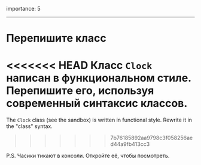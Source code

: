 importance: 5

---

# Перепишите класс

<<<<<<< HEAD
Класс `Clock` написан в функциональном стиле. Перепишите его, используя современный синтаксис классов.
=======
The `Clock` class (see the sandbox) is written in functional style. Rewrite it in the "class" syntax.
>>>>>>> 7b76185892aa9798c3f058256aed44a9fb413cc3

P.S. Часики тикают в консоли. Откройте её, чтобы посмотреть.
